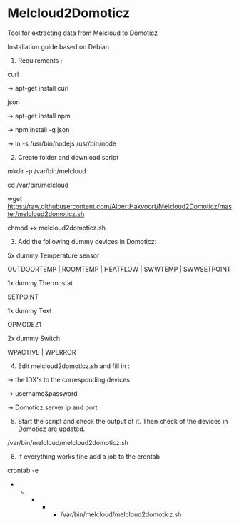 # Melcloud2Domoticz
Tool for extracting data from Melcloud to Domoticz

Installation guide based on Debian

1) Requirements :

curl

-> apt-get install curl

json 

-> apt-get install npm

-> npm install -g json

-> ln -s /usr/bin/nodejs /usr/bin/node

2) Create folder and download script

mkdir -p /var/bin/melcloud

cd /var/bin/melcloud

wget https://raw.githubusercontent.com/AlbertHakvoort/Melcloud2Domoticz/master/melcloud2domoticz.sh

chmod +x melcloud2domoticz.sh


3) Add the following dummy devices in Domoticz:

5x dummy Temperature sensor

OUTDOORTEMP | ROOMTEMP | HEATFLOW | SWWTEMP | SWWSETPOINT

1x dummy Thermostat

SETPOINT

1x dummy Text

OPMODEZ1

2x dummy Switch

WPACTIVE | WPERROR

4) Edit melcloud2domoticz.sh and fill in : 

-> the IDX's to the corresponding devices 

-> username&password

-> Domoticz server ip and port

5) Start the script and check the output of it. Then check of the devices in Domoticz are updated.

/var/bin/melcloud/melcloud2domoticz.sh

6) If everything works fine add a job to the crontab

crontab -e

* * * * *   /var/bin/melcloud/melcloud2domoticz.sh
